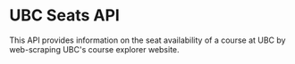 # UBC Seats API

This API provides information on the seat availability of a course at UBC by web-scraping UBC's course explorer website.
